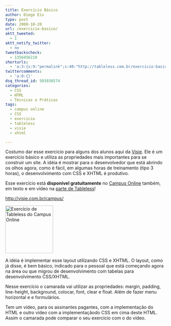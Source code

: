 ```yaml
---
title: Exercício Básico
author: Diego Eis
type: post
date: 2008-10-20
url: /exercicio-basico/
aktt_tweeted:
  - 1
aktt_notify_twitter:
  - no
tweetbackscheck:
  - 1356456210
shorturls:
  - 'a:3:{s:9:"permalink";s:40:"http://tableless.com.br/exercicio-basico";s:7:"tinyurl";s:26:"http://tinyurl.com/3npsjud";s:4:"isgd";s:19:"http://is.gd/widZgH";}'
twittercomments:
  - 'a:0:{}'
dsq_thread_id: 503038574
categories:
  - CSS
  - HTML
  - Técnicas e Práticas
tags:
  - campus online
  - CSS
  - exercicio
  - tableless
  - visie
  - xhtml

---
```

Costumo dar esse exercício para alguns dos alunos aqui da [Visie][1]. Ele é um exercício básico e utiliza as propriedades mais importantes para se construir um site. A idéia é mostrar para o desenvolvedor que está abrindo os olhos agora, como é fácil, em algumas horas de treinamento (tipo 3 horas), o desenvolvimento com CSS e XHTML é produtivo.<!--more-->

Esse exercício está **disponível gratuitamente** no [Campus Online][2] também, em texto e em vídeo na [parte de Tableless][3]!
  
<http://visie.com.br/campus/>

[<img class="alignleft size-thumbnail wp-image-1026" title="Layout Básico de Tableless" src="http://tableless.com.br/uploads/2008/10/layout-tableless-150x150.jpg" alt="Exercício de Tableless do Campus Online" width="150" height="150" />][4]

A idéia é implementar esse layout utilizando CSS e XHTML. O layout, como já disse, é bem básico, indicado para o pessoal que está começando agora na área ou que migrou de desenvolvimento com tabelas para desenvolvimento CSS/XHTML.

Nesse exercício o camarada vai utilizar as propriedades: margin, padding, line-height, background, colocar, font, clear e float. Além de fazer menu horizontal e e formulários.

Tem um vídeo, para os assinantes pagantes, com a implementação do HTML e outro vídeo com a implementaçãodo CSS em cima deste HTML. Assim o camarada pode comparar o seu exercício com o do vídeo.

 [1]: http://visie.com.br/treinamento/
 [2]: http://visie.com.br/campus/ "Videos tutoriais sobre Tableless"
 [3]: http://visie.com.br/campus/assunto/1 "Videos tutoriais sobre Tableless"
 [4]: http://visie.com.br/campus/static/media/exemplos/tableless/layout-tableless/layout-tableless.jpg
